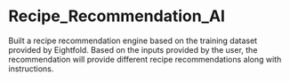 # Recipe_Recommendation_AI
Built a recipe recommendation engine based on the training dataset provided by Eightfold. Based on the inputs provided by the user, the recommendation will provide different recipe recommendations along with instructions. 
